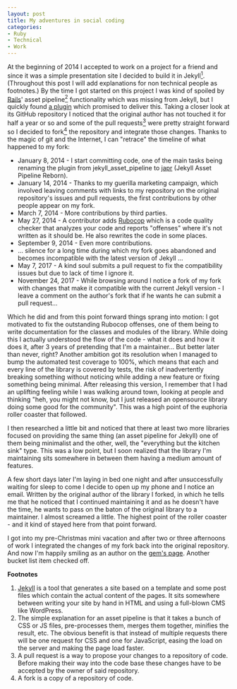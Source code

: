 ```yaml
---
layout: post
title: My adventures in social coding
categories:
- Ruby
- Technical
- Work
---
```

At the beginning of 2014 I accepted to work on a project for a friend and since it was a simple presentation site I decided to build it in Jekyll[<sup>1</sup>](#1). (Throughout this post I will add explanations for non technical people as footnotes.) By the time I got started on this project I was kind of spoiled by [Rails](http://rubyonrails.org/)' asset pipeline[<sup>2</sup>](#2) functionality which was missing from Jekyll, but I quickly found [a plugin](https://github.com/matthodan/jekyll-asset-pipeline) which promised to deliver this. Taking a closer look at its GitHub repository I noticed that the original author has not touched it for half a year or so and some of the pull requests[<sup>3</sup>](#3) were pretty straight forward so I decided to fork[<sup>4</sup>](#4) the repository and integrate those changes. Thanks to the magic of git and the Internet, I can "retrace" the timeline of what happened to my fork:

*   January 8, 2014 - I start committing code, one of the main tasks being renaming the plugin from jekyll\_asset\_pipeline to [japr](https://github.com/janosrusiczki/japr) (Jekyll Asset Pipeline Reborn).
*   January 14, 2014 - Thanks to my guerilla marketing campaign, which involved leaving comments with links to my repository on the original repository's issues and pull requests, the first contributions by other people appear on my fork.
*   March 7, 2014 - More contributions by third parties.
*   May 27, 2014 - A contributor adds [Rubocop](https://github.com/bbatsov/rubocop) which is a code quality checker that analyzes your code and reports "offenses" where it's not written as it should be. He also rewrites the code in some places.
*   September 9, 2014 - Even more contributions.
*   ... silence for a long time during which my fork goes abandoned and becomes incompatible with the latest version of Jekyll ...
*   May 7, 2017 - A kind soul submits a pull request to fix the compatibility issues but due to lack of time I ignore it.
*   November 24, 2017 - While browsing around I notice a fork of my fork with changes that make it compatible with the current Jekyll version - I leave a comment on the author's fork that if he wants he can submit a pull request...

Which he did and from this point forward things sprang into motion: I got motivated to fix the outstanding Rubocop offenses, one of them being to write documentation for the classes and modules of the library. While doing this I actually understood the flow of the code - what it does and how it does it, after 3 years of pretending that I'm a maintainer... But better later than never, right? Another ambition got its resolution when I managed to bump the automated test coverage to 100%, which means that each and every line of the library is covered by tests, the risk of inadvertently breaking something without noticing while adding a new feature or fixing something being minimal. After releasing this version, I remember that I had an uplifting feeling while I was walking around town, looking at people and thinking "heh, you might not know, but I just released an opensource library doing some good for the community". This was a high point of the euphoria roller coaster that followed.

I then researched a little bit and noticed that there at least two more libraries focused on providing the same thing (an asset pipeline for Jekyll) one of them being minimalist and the other, well, the "everything but the kitchen sink" type. This was a low point, but I soon realized that the library I'm maintaining sits somewhere in between them having a medium amount of features.

A few short days later I'm laying in bed one night and after unsuccessfully waiting for sleep to come I decide to open up my phone and I notice an email. Written by the original author of the library I forked, in which he tells me that he noticed that I continued maintaining it and as he doesn't have the time, he wants to pass on the baton of the original library to a maintainer. I almost screamed a little. The highest point of the roller coaster - and it kind of stayed here from that point forward.

I got into my pre-Christmas mini vacation and after two or three afternoons of work I integrated the changes of my fork back into the original repository. And now I'm happily smiling as an author on the [gem's page](https://rubygems.org/gems/jekyll_asset_pipeline). Another bucket list item checked off.

**Footnotes**

1.  <a id="1"></a> [Jekyll](https://jekyllrb.com/) is a tool that generates a site based on a template and some post files which contain the actual content of the pages. It sits somewhere between writing your site by hand in HTML and using a full-blown CMS like WordPress.
2.  <a id="2"></a> The simple explanation for an asset pipeline is that it takes a bunch of CSS or JS files, pre-processes them, merges them together, minifies the result, etc. The obvious benefit is that instead of multiple requests there will be one request for CSS and one for JavaScript, easing the load on the server and making the page load faster.
3.  <a id="3"></a> A pull request is a way to propose your changes to a repository of code. Before making their way into the code base these changes have to be accepted by the owner of said repository.
4.  <a id="4"></a> A fork is a copy of a repository of code.
